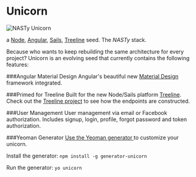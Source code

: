 # Unicorn

![NASTy Unicorn](http://i.imgur.com/LHbMISf.gif "NASTy Unicorn")

a [Node](https://node.jsorg), [Angular](https://angularjs.org/), [Sails](http://sailsjs.org), [Treeline](http://treeline.io) seed. The *NASTy* stack.

Because who wants to keep rebuilding the same architecture for every project? Unicorn is an evolving seed that currently contains the following features:

###Angular Material Design
Angular's beautiful new [Material Design](https://material.angularjs.org/#/) framework integrated.

###Primed for Treeline
Built for the new Node/Sails platform [Treeline](http://treeline.io). Check out the [Treeline project](https://treeline.io/luke#/projects/3202) to see how the endpoints are constructed.

###User Management
User management via email or Facebook authorization. Includes signup, login, profile, forgot password and token authorization.

###Yeoman Generator
[Use the Yeoman generator ](https://www.npmjs.com/package/generator-unicorn) to customize your unicorn.

Install the generator:
`npm install -g generator-unicorn`

Run the generator:
`yo unicorn`
